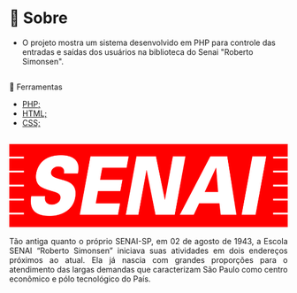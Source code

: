 # 🚨 Sobre
- O projeto mostra um sistema desenvolvido em PHP para controle das entradas e saídas dos usuários na biblioteca do Senai "Roberto Simonsen".

##

🔨 Ferramentas
- [PHP;](https://www.php.net/)
- [HTML;](https://developer.mozilla.org/pt-BR/docs/Web/HTML)
- [CSS;](https://developer.mozilla.org/pt-BR/docs/Web/CSS)

##

<div align="center">
  <img src="src/img/logo-senai.png" height="150px">
  <p align="justify">Tão antiga quanto o próprio SENAI-SP, em 02 de agosto de 1943, a Escola SENAI “Roberto Simonsen” iniciava suas atividades em dois endereços próximos ao atual. Ela já nascia com grandes proporções para o atendimento das largas demandas que caracterizam São Paulo como centro econômico e pólo tecnológico do País.</p>
</div>
